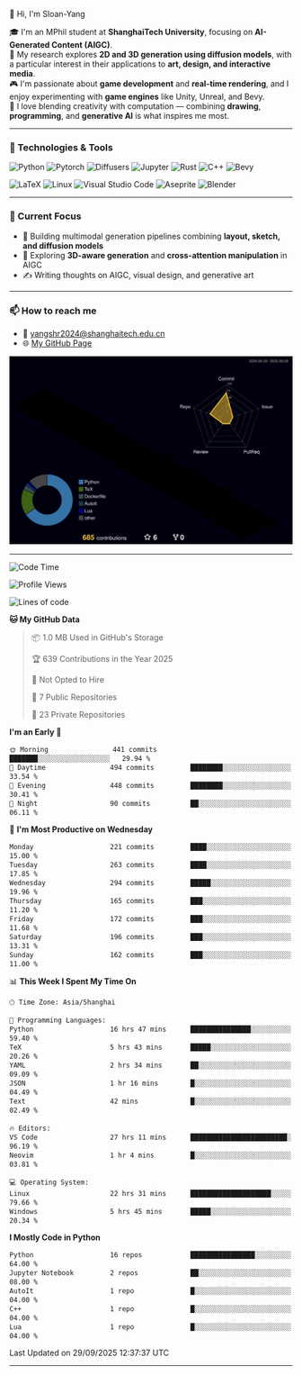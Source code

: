 👋 Hi, I'm Sloan-Yang

🎓 I'm an MPhil student at **ShanghaiTech University**, focusing on **AI-Generated Content (AIGC)**.  
🧠 My research explores **2D and 3D generation using diffusion models**, with a particular interest in their applications to **art, design, and interactive media**.  
🎮 I'm passionate about **game development** and **real-time rendering**, and I enjoy experimenting with **game engines** like Unity, Unreal, and Bevy.  
🎨 I love blending creativity with computation — combining **drawing**, **programming**, and **generative AI** is what inspires me most.

---

### 🧰 Technologies & Tools

![Python](https://img.shields.io/badge/python-%233776AB.svg?style=for-the-badge&logo=python&logoColor=white)
![Pytorch](https://img.shields.io/badge/pytorch-%23EE4C2C.svg?style=for-the-badge&logo=pytorch&logoColor=white)
![Diffusers](https://img.shields.io/badge/diffusers-HuggingFace-yellow?style=for-the-badge&logo=huggingface&logoColor=black)
![Jupyter](https://img.shields.io/badge/Jupyter-%23F37626.svg?style=for-the-badge&logo=Jupyter&logoColor=white)
![Rust](https://img.shields.io/badge/Rust-%23000000.svg?style=for-the-badge&logo=rust&logoColor=white)
![C++](https://img.shields.io/badge/C++-%2300599C.svg?style=for-the-badge&logo=c%2B%2B&logoColor=white)
![Bevy](https://img.shields.io/badge/Bevy-000000.svg?style=for-the-badge&logo=bevy&logoColor=white)

![LaTeX](https://img.shields.io/badge/LaTeX-47A141?style=for-the-badge&logo=latex&logoColor=white)
![Linux](https://img.shields.io/badge/Linux-FCC624?style=for-the-badge&logo=linux&logoColor=black)
![Visual Studio Code](https://img.shields.io/badge/VSCode-0078d7.svg?style=for-the-badge&logo=visual-studio-code&logoColor=white)
![Aseprite](https://img.shields.io/badge/Aseprite-FFFFFF?style=for-the-badge&logo=Aseprite&logoColor=%237D929E)
![Blender](https://img.shields.io/badge/Blender-F5792A?style=for-the-badge&logo=blender&logoColor=white)

---

### 🔭 Current Focus

- 🎨 Building multimodal generation pipelines combining **layout, sketch, and diffusion models**
- 🧪 Exploring **3D-aware generation** and **cross-attention manipulation** in AIGC
- ✍️ Writing thoughts on AIGC, visual design, and generative art

---

### 📫 How to reach me

- 📧 <a href="mailto:yangshr2024@shanghaitech.edu.cn">yangshr2024@shanghaitech.edu.cn</a>
- 🌐 [My GitHub Page](https://sloan-yang.github.io)  



![3D Profile](https://raw.githubusercontent.com/Sloan-Yang/Sloan-Yang/main/profile-3d-contrib/profile-night-rainbow.svg)

---


<!--START_SECTION:waka-->
![Code Time](http://img.shields.io/badge/Code%20Time-603%20hrs%201%20min-blue)

![Profile Views](http://img.shields.io/badge/Profile%20Views-0-blue)

![Lines of code](https://img.shields.io/badge/From%20Hello%20World%20I%27ve%20Written-2.2%20million%20lines%20of%20code-blue)

**🐱 My GitHub Data** 

> 📦 1.0 MB Used in GitHub's Storage 
 > 
> 🏆 639 Contributions in the Year 2025
 > 
> 🚫 Not Opted to Hire
 > 
> 📜 7 Public Repositories 
 > 
> 🔑 23 Private Repositories 
 > 
**I'm an Early 🐤** 

```text
🌞 Morning                441 commits         ███████░░░░░░░░░░░░░░░░░░   29.94 % 
🌆 Daytime                494 commits         ████████░░░░░░░░░░░░░░░░░   33.54 % 
🌃 Evening                448 commits         ████████░░░░░░░░░░░░░░░░░   30.41 % 
🌙 Night                  90 commits          ██░░░░░░░░░░░░░░░░░░░░░░░   06.11 % 
```
📅 **I'm Most Productive on Wednesday** 

```text
Monday                   221 commits         ████░░░░░░░░░░░░░░░░░░░░░   15.00 % 
Tuesday                  263 commits         ████░░░░░░░░░░░░░░░░░░░░░   17.85 % 
Wednesday                294 commits         █████░░░░░░░░░░░░░░░░░░░░   19.96 % 
Thursday                 165 commits         ███░░░░░░░░░░░░░░░░░░░░░░   11.20 % 
Friday                   172 commits         ███░░░░░░░░░░░░░░░░░░░░░░   11.68 % 
Saturday                 196 commits         ███░░░░░░░░░░░░░░░░░░░░░░   13.31 % 
Sunday                   162 commits         ███░░░░░░░░░░░░░░░░░░░░░░   11.00 % 
```


📊 **This Week I Spent My Time On** 

```text
🕑︎ Time Zone: Asia/Shanghai

💬 Programming Languages: 
Python                   16 hrs 47 mins      ███████████████░░░░░░░░░░   59.40 % 
TeX                      5 hrs 43 mins       █████░░░░░░░░░░░░░░░░░░░░   20.26 % 
YAML                     2 hrs 34 mins       ██░░░░░░░░░░░░░░░░░░░░░░░   09.09 % 
JSON                     1 hr 16 mins        █░░░░░░░░░░░░░░░░░░░░░░░░   04.49 % 
Text                     42 mins             █░░░░░░░░░░░░░░░░░░░░░░░░   02.49 % 

🔥 Editors: 
VS Code                  27 hrs 11 mins      ████████████████████████░   96.19 % 
Neovim                   1 hr 4 mins         █░░░░░░░░░░░░░░░░░░░░░░░░   03.81 % 

💻 Operating System: 
Linux                    22 hrs 31 mins      ████████████████████░░░░░   79.66 % 
Windows                  5 hrs 45 mins       █████░░░░░░░░░░░░░░░░░░░░   20.34 % 
```

**I Mostly Code in Python** 

```text
Python                   16 repos            ████████████████░░░░░░░░░   64.00 % 
Jupyter Notebook         2 repos             ██░░░░░░░░░░░░░░░░░░░░░░░   08.00 % 
AutoIt                   1 repo              █░░░░░░░░░░░░░░░░░░░░░░░░   04.00 % 
C++                      1 repo              █░░░░░░░░░░░░░░░░░░░░░░░░   04.00 % 
Lua                      1 repo              █░░░░░░░░░░░░░░░░░░░░░░░░   04.00 % 
```




 Last Updated on 29/09/2025 12:37:37 UTC
<!--END_SECTION:waka-->

---





